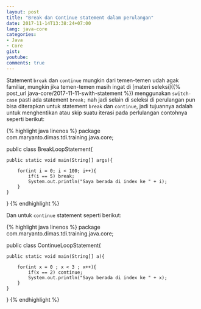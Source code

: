 ```yaml
---
layout: post
title: "Break dan Continue statement dalam perulangan"
date: 2017-11-14T13:38:24+07:00
lang: java-core
categories:
- Java
- Core
gist: 
youtube: 
comments: true
---
```


Statement `break` dan `continue` mungkin dari temen-temen udah agak familiar, mungkin jika temen-temen masih ingat di [materi seleksi]({% post_url java-core/2017-11-11-swith-statement %}) menggunakan `switch-case` pasti ada statement `break;` nah jadi selain di seleksi di perulangan pun bisa diterapkan untuk statement `break` dan `continue`, jadi tujuannya adalah untuk menghentikan atau skip suatu iterasi pada perlulangan contohnya seperti berikut:

{% highlight java linenos %}
package com.maryanto.dimas.tdi.training.java.core;

public class BreakLoopStatement{

    public static void main(String[] args){

        for(int i = 0; i < 100; i++){
            if(i == 5) break;
            System.out.println("Saya berada di index ke " + i);
        }
    }
}
{% endhighlight %}

Dan untuk `continue` statement seperti berikut:

{% highlight java linenos %}
package com.maryanto.dimas.tdi.training.java.core;

public class ContinueLoopStatement{

    public static void main(String[] a){
        
        for(int x = 0 ; x < 3 ; x++){
            if(x == 2) continue;
            System.out.println("Saya berada di index ke " + x);
        }
    }
}
{% endhighlight %}
